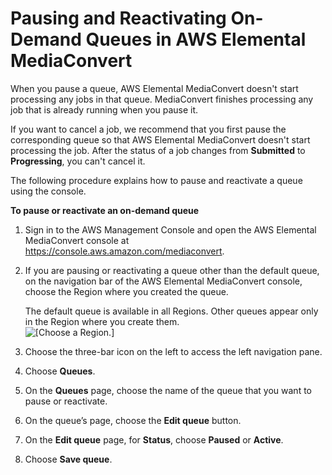 # Pausing and Reactivating On\-Demand Queues in AWS Elemental MediaConvert<a name="updating-queue-status"></a>

When you pause a queue, AWS Elemental MediaConvert doesn't start processing any jobs in that queue\. MediaConvert finishes processing any job that is already running when you pause it\.

If you want to cancel a job, we recommend that you first pause the corresponding queue so that AWS Elemental MediaConvert doesn't start processing the job\. After the status of a job changes from **Submitted** to **Progressing**, you can't cancel it\.

The following procedure explains how to pause and reactivate a queue using the console\.

**To pause or reactivate an on\-demand queue**

1. Sign in to the AWS Management Console and open the AWS Elemental MediaConvert console at [https://console\.aws\.amazon\.com/mediaconvert](https://console.aws.amazon.com/mediaconvert)\.

1. If you are pausing or reactivating a queue other than the default queue, on the navigation bar of the AWS Elemental MediaConvert console, choose the Region where you created the queue\.

   The default queue is available in all Regions\. Other queues appear only in the Region where you create them\.  
![\[Choose a Region.\]](http://docs.aws.amazon.com/mediaconvert/latest/ug/images/regions-list.png)

1. Choose the three\-bar icon on the left to access the left navigation pane\.

1. Choose **Queues**\.

1. On the **Queues** page, choose the name of the queue that you want to pause or reactivate\.

1. On the queue’s page, choose the **Edit queue** button\.

1. On the **Edit queue** page, for **Status**, choose **Paused** or **Active**\.

1. Choose **Save queue**\.